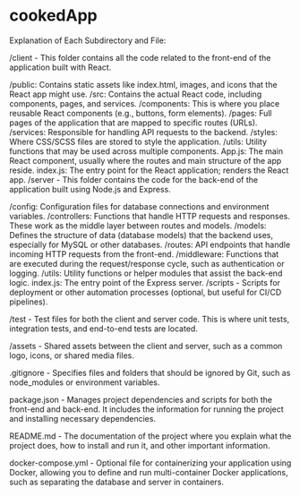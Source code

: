 # cookedApp

Explanation of Each Subdirectory and File:

/client - This folder contains all the code related to the front-end of the application built with React.

/public: Contains static assets like index.html, images, and icons that the React app might use.
/src: Contains the actual React code, including components, pages, and services.
/components: This is where you place reusable React components (e.g., buttons, form elements).
/pages: Full pages of the application that are mapped to specific routes (URLs).
/services: Responsible for handling API requests to the backend.
/styles: Where CSS/SCSS files are stored to style the application.
/utils: Utility functions that may be used across multiple components.
App.js: The main React component, usually where the routes and main structure of the app reside.
index.js: The entry point for the React application; renders the React app.
/server - This folder contains the code for the back-end of the application built using Node.js and Express.

/config: Configuration files for database connections and environment variables.
/controllers: Functions that handle HTTP requests and responses. These work as the middle layer between routes and models.
/models: Defines the structure of data (database models) that the backend uses, especially for MySQL or other databases.
/routes: API endpoints that handle incoming HTTP requests from the front-end.
/middleware: Functions that are executed during the request/response cycle, such as authentication or logging.
/utils: Utility functions or helper modules that assist the back-end logic.
index.js: The entry point of the Express server.
/scripts - Scripts for deployment or other automation processes (optional, but useful for CI/CD pipelines).

/test - Test files for both the client and server code. This is where unit tests, integration tests, and end-to-end tests are located.

/assets - Shared assets between the client and server, such as a common logo, icons, or shared media files.

.gitignore - Specifies files and folders that should be ignored by Git, such as node_modules or environment variables.

package.json - Manages project dependencies and scripts for both the front-end and back-end. It includes the information for running the project and installing necessary dependencies.

README.md - The documentation of the project where you explain what the project does, how to install and run it, and other important information.

docker-compose.yml - Optional file for containerizing your application using Docker, allowing you to define and run multi-container Docker applications, such as separating the database and server in containers.
